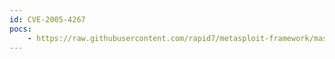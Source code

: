 ```yaml
---
id: CVE-2005-4267
pocs:
    - https://raw.githubusercontent.com/rapid7/metasploit-framework/master/modules/exploits/windows/imap/eudora_list.rb
---
```

